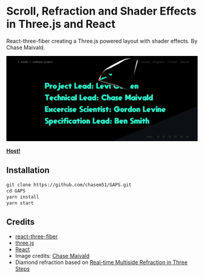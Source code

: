 # Scroll, Refraction and Shader Effects in Three.js and React

React-three-fiber creating a Three.js powered layout with shader effects. By Chase Maivald.

![Featured Image](team.PNG)

[**Host!**](https://GAPS-37aac.firebaseapp.com/)

## Installation
	git clone https://github.com/chasem51/GAPS.git
	cd GAPS
	yarn install
	yarn start


## Credits

- [react-three-fiber](https://github.com/react-spring/react-three-fiber)
- [three.js](https://threejs.org/)
- [React](https://reactjs.org/)
- Image credits: [Chase Maivald](https://www.linkedin.com/in/chase-maivald-8552b5176/)
- Diamond refraction based on [Real-time Multiside Refraction in Three Steps](https://tympanus.net/codrops/2019/10/29/real-time-multiside-refraction-in-three-steps/)





